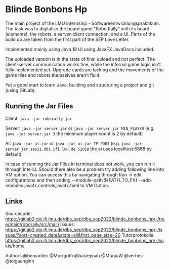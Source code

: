# Blinde Bonbons Hp

The main project of the LMU internship - Softwareentwicklungspraktikum.
The task was to digitalize the board game "Robo Rally" with its board (elements), the robots, a server-client connection, and a UI.
Parts of the build up are taken from the first part of the SEP Love Letter.

Implemented mainly using Java 18
UI using JavaFX
JavaDocs included.

The uploaded version is in the state of final upload and not perfect.
The client-server communication works fine, while the internal game logic isn't fully implemented yet.
Upgrade cards are lacking and the movements of the game tiles and robots themselves aren't fluid.

Yet a good start to learn Java, building and structuring a project and git (using GitLab).

## Running the Jar Files

Client: `java -jar roborally.jar`


Server: `java -jar server.jar` or `java -jar server.jar MIN_PLAYER` (e.g. `java -jar server.jar 3` the minimum player count is 2 by default)


AI: `java -jar ai.jar` or `java -jar ai.jar IP PORT` (e.g. `java -jar server.jar sep21.dbs.ifi.lmu.de 52018` the ai uses localhost:6868 by default)

In case of running the Jar Files in terminal does not work, you can run it through IntelliJ. 
Should there also be a problem try adding following line into VM option. You can access this by navigating through Run -> edit configurations and then adding --module-path ${PATH_TO_FX} --add-modules javafx.controls,javafx.fxml to VM Option. 


## Links

Sourcecode:
https://gitlab2.cip.ifi.lmu.de/dbs_sep/dbs_sep2022/blinde_bonbons_hp/-/tree/main/roborally/src/main
Issues:
https://gitlab2.cip.ifi.lmu.de/dbs_sep/dbs_sep2022/blinde_bonbons_hp/-/issues/?sort=created_date&state=all&first_page_size=20
Tutorprotokolle:
https://gitlab2.cip.ifi.lmu.de/dbs_sep/dbs_sep2022/blinde_bonbons_hp/-/wikis/home

Authors @bemantec @Morrgoth @baizeynab @MuqiuW @verhec @tolgaenginn
